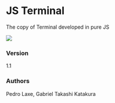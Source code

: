 # JS Terminal

The copy of Terminal developed in pure JS

![][drag]

### Version
1.1

### Authors
Pedro Laxe, Gabriel Takashi Katakura

[drag]: https://raw.githubusercontent.com/pedrolaxe/js-terminal/master/image1.jpg
